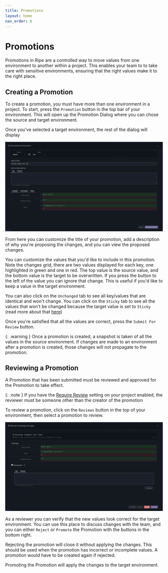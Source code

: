 ```yaml
---
title: Promotions
layout: home
nav_order: 6
---
```

# Promotions

Promotions in Ripe are a controlled way to move values from one environment to another within a project. This enables your team to to take care with sensitive environments, ensuring that the right values make it to the right place.

## Creating a Promotion

To create a promotion, you must have more than one environment in a project. To start, press the `Promotion` button in the top bar of your environment. This will open up the Promotion Dialog where you can chose the source and target environment.

Once you've selected a target environment, the rest of the dialog will display

!["Promotion screen"](./img/promo-1.png "Promotion screen")

From here you can customize the title of your promotion, add a description of why you're proposing the changes, and you can view the proposed changes.

You can customize the values that you'd like to include in this promotion. Note the changes grid, there are two values displayed for each key, one highlighted in green and one in red. The top value is the source value, and the bottom value is the target to be overwritten. If you press the button to the left of the value you can ignore that change. This is useful if you'd like to keep a value in the target environment.

You can also click on the `Unchanged` tab to see all key/values that are identical and won't change. You can click on the `Sticky` tab to see all the values that won't be changed because the target value is set to `Sticky` (read more about that [here](anatomy-of-a-key))

Once you're satisfied that all the values are correct, press the `Submit For Review` button.

{: .warning }
Once a promotion is created, a snapshot is taken of all the values in the source environment. If changes are made to an environment after a promotion is created, those changes will not propagate to the promotion.

## Reviewing a Promotion

A Promotion that has been submitted must be reviewed and approved for the Promotion to take effect.

{: .note }
If you have the [Require Review](./projects/index) setting on your project enabled, the reviewer must be someone other than the creator of the promotion

To review a promotion, click on the `Reviews` button in the top of your environment, then select a promotion to review.

!["Review screen"](./img/promo-2.png "Review screen")

As a reviewer you can verify that the new values look correct for the target environment. You can use this place to discuss changes with the team, and you can either `Reject` or `Promote` the Promotion with the buttons in the bottom right. 

Rejecting the promotion will close it without applying the changes. This should be used when the promotion has incorrect or incomplete values. A promotion would have to be created again if rejected.

Promoting the Promotion will apply the changes to the target environment.
